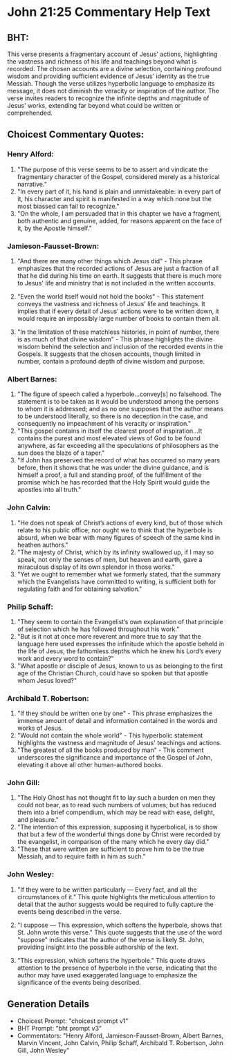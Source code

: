 # John 21:25 Commentary Help Text

## BHT:
This verse presents a fragmentary account of Jesus' actions, highlighting the vastness and richness of his life and teachings beyond what is recorded. The chosen accounts are a divine selection, containing profound wisdom and providing sufficient evidence of Jesus' identity as the true Messiah. Though the verse utilizes hyperbolic language to emphasize its message, it does not diminish the veracity or inspiration of the author. The verse invites readers to recognize the infinite depths and magnitude of Jesus' works, extending far beyond what could be written or comprehended.

## Choicest Commentary Quotes:
### Henry Alford:
1. "The purpose of this verse seems to be to assert and vindicate the fragmentary character of the Gospel, considered merely as a historical narrative."
2. "In every part of it, his hand is plain and unmistakeable: in every part of it, his character and spirit is manifested in a way which none but the most biassed can fail to recognize."
3. "On the whole, I am persuaded that in this chapter we have a fragment, both authentic and genuine, added, for reasons apparent on the face of it, by the Apostle himself."

### Jamieson-Fausset-Brown:
1. "And there are many other things which Jesus did" - This phrase emphasizes that the recorded actions of Jesus are just a fraction of all that he did during his time on earth. It suggests that there is much more to Jesus' life and ministry that is not included in the written accounts.

2. "Even the world itself would not hold the books" - This statement conveys the vastness and richness of Jesus' life and teachings. It implies that if every detail of Jesus' actions were to be written down, it would require an impossibly large number of books to contain them all.

3. "In the limitation of these matchless histories, in point of number, there is as much of that divine wisdom" - This phrase highlights the divine wisdom behind the selection and inclusion of the recorded events in the Gospels. It suggests that the chosen accounts, though limited in number, contain a profound depth of divine wisdom and purpose.

### Albert Barnes:
1. "The figure of speech called a hyperbole...convey[s] no falsehood. The statement is to be taken as it would be understood among the persons to whom it is addressed; and as no one supposes that the author means to be understood literally, so there is no deception in the case, and consequently no impeachment of his veracity or inspiration."
2. "This gospel contains in itself the clearest proof of inspiration...It contains the purest and most elevated views of God to be found anywhere, as far exceeding all the speculations of philosophers as the sun does the blaze of a taper."
3. "If John has preserved the record of what has occurred so many years before, then it shows that he was under the divine guidance, and is himself a proof, a full and standing proof, of the fulfillment of the promise which he has recorded that the Holy Spirit would guide the apostles into all truth."

### John Calvin:
1. "He does not speak of Christ’s actions of every kind, but of those which relate to his public office; nor ought we to think that the hyperbole is absurd, when we bear with many figures of speech of the same kind in heathen authors."
2. "The majesty of Christ, which by its infinity swallowed up, if I may so speak, not only the senses of men, but heaven and earth, gave a miraculous display of its own splendor in those works."
3. "Yet we ought to remember what we formerly stated, that the summary which the Evangelists have committed to writing, is sufficient both for regulating faith and for obtaining salvation."

### Philip Schaff:
1. "They seem to contain the Evangelist’s own explanation of that principle of selection which he has followed throughout his work."
2. "But is it not at once more reverent and more true to say that the language here used expresses the infinitude which the apostle beheld in the life of Jesus, the fathomless depths which he knew his Lord’s every work and every word to contain?"
3. "What apostle or disciple of Jesus, known to us as belonging to the first age of the Christian Church, could have so spoken but that apostle whom Jesus loved?"

### Archibald T. Robertson:
1. "If they should be written one by one" - This phrase emphasizes the immense amount of detail and information contained in the words and works of Jesus.
2. "Would not contain the whole world" - This hyperbolic statement highlights the vastness and magnitude of Jesus' teachings and actions.
3. "The greatest of all the books produced by man" - This comment underscores the significance and importance of the Gospel of John, elevating it above all other human-authored books.

### John Gill:
1. "The Holy Ghost has not thought fit to lay such a burden on men they could not bear, as to read such numbers of volumes; but has reduced them into a brief compendium, which may be read with ease, delight, and pleasure."
2. "The intention of this expression, supposing it hyperbolical, is to show that but a few of the wonderful things done by Christ were recorded by the evangelist, in comparison of the many which he every day did."
3. "These that were written are sufficient to prove him to be the true Messiah, and to require faith in him as such."

### John Wesley:
1. "If they were to be written particularly — Every fact, and all the circumstances of it." This quote highlights the meticulous attention to detail that the author suggests would be required to fully capture the events being described in the verse.

2. "I suppose — This expression, which softens the hyperbole, shows that St. John wrote this verse." This quote suggests that the use of the word "suppose" indicates that the author of the verse is likely St. John, providing insight into the possible authorship of the text.

3. "This expression, which softens the hyperbole." This quote draws attention to the presence of hyperbole in the verse, indicating that the author may have used exaggerated language to emphasize the significance of the events being described.


## Generation Details
- Choicest Prompt: "choicest prompt v1"
- BHT Prompt: "bht prompt v3"
- Commentators: "Henry Alford, Jamieson-Fausset-Brown, Albert Barnes, Marvin Vincent, John Calvin, Philip Schaff, Archibald T. Robertson, John Gill, John Wesley"
